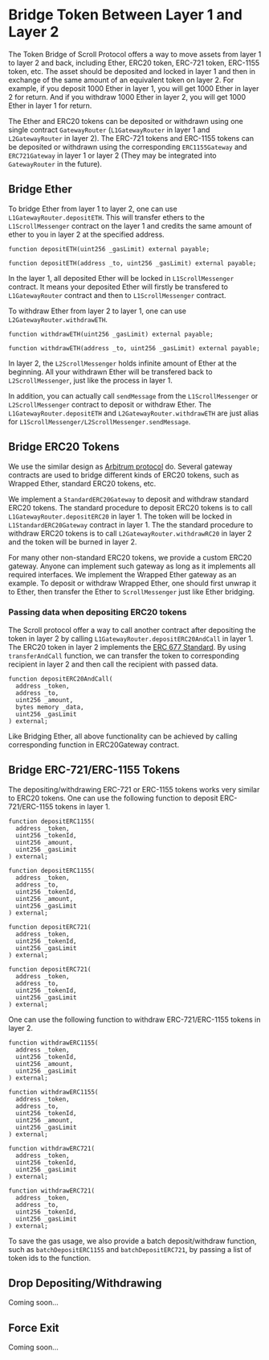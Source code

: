 # Bridge Token Between Layer 1 and Layer 2

The Token Bridge of Scroll Protocol offers a way to move assets from layer 1 to layer 2 and back, including Ether, ERC20 token, ERC-721 token, ERC-1155 token, etc. The asset should be deposited and locked in layer 1 and then in exchange of the same amount of an equivalent token on layer 2. For example, if you deposit 1000 Ether in layer 1, you will get 1000 Ether in layer 2 for return. And if you withdraw 1000 Ether in layer 2, you will get 1000 Ether in layer 1 for return.

The Ether and ERC20 tokens can be deposited or withdrawn using one single contract `GatewayRouter` (`L1GatewayRouter` in layer 1 and `L2GatewayRouter` in layer 2). The ERC-721 tokens and ERC-1155 tokens can be deposited or withdrawn using the corresponding `ERC1155Gateway` and `ERC721Gateway` in layer 1 or layer 2 (They may be integrated into `GatewayRouter` in the future).

## Bridge Ether

To bridge Ether from layer 1 to layer 2, one can use `L1GatewayRouter.depositETH`. This will transfer ethers to the `L1ScrollMessenger` contract on the layer 1 and credits the same amount of ether to you in layer 2 at the specified address.

```solidity
function depositETH(uint256 _gasLimit) external payable;

function depositETH(address _to, uint256 _gasLimit) external payable;
```

In the layer 1, all deposited Ether will be locked in `L1ScrollMessenger` contract. It means your deposited Ether will firstly be transfered to `L1GatewayRouter` contract and then to `L1ScrollMessenger` contract.

To withdraw Ether from layer 2 to layer 1, one can use `L2GatewayRouter.withdrawETH`.

```solidity
function withdrawETH(uint256 _gasLimit) external payable;

function withdrawETH(address _to, uint256 _gasLimit) external payable;

```

In layer 2, the `L2ScrollMessenger` holds infinite amount of Ether at the beginning. All your withdrawn Ether will be transfered back to `L2ScrollMessenger`, just like the process in layer 1.

In addition, you can actually call `sendMessage` from the `L1ScrollMessenger` or `L2ScrollMessenger` contract to deposit or withdraw Ether. The `L1GatewayRouter.depositETH` and `L2GatewayRouter.withdrawETH` are just alias for `L1ScrollMessenger/L2ScrollMessenger.sendMessage`.

## Bridge ERC20 Tokens

We use the similar design as [Arbitrum protocol](https://developer.offchainlabs.com/docs/bridging_assets#bridging-erc20-tokens) do. Several gateway contracts are used to bridge different kinds of ERC20 tokens, such as Wrapped Ether, standard ERC20 tokens, etc.

We implement a `StandardERC20Gateway` to deposit and withdraw standard ERC20 tokens. The standard procedure to deposit ERC20 tokens is to call `L1GatewayRouter.depositERC20` in layer 1. The token will be locked in `L1StandardERC20Gateway` contract in layer 1. The the standard procedure to withdraw ERC20 tokens is to call `L2GatewayRouter.withdrawRC20` in layer 2 and the token will be burned in layer 2.

For many other non-standard ERC20 tokens, we provide a custom ERC20 gateway. Anyone can implement such gateway as long as it implements all required interfaces. We implement the Wrapped Ether gateway as an example. To deposit or withdraw Wrapped Ether, one should first unwrap it to Ether, then transfer the Ether to `ScrollMessenger` just like Ether bridging.

### Passing data when depositing ERC20 tokens

The Scroll protocol offer a way to call another contract after depositing the token in layer 2 by calling `L1GatewayRouter.depositERC20AndCall` in layer 1. The ERC20 token in layer 2 implements the [ERC 677 Standard](https://github.com/ethereum/EIPs/issues/677). By using `transferAndCall` function, we can transfer the token to corresponding recipient in layer 2 and then call the recipient with passed data.

```solidity
function depositERC20AndCall(
  address _token,
  address _to,
  uint256 _amount,
  bytes memory _data,
  uint256 _gasLimit
) external;

```

Like Bridging Ether, all above functionality can be achieved by calling corresponding function in ERC20Gateway contract.

## Bridge ERC-721/ERC-1155 Tokens

The depositing/withdrawing ERC-721 or ERC-1155 tokens works very similar to ERC20 tokens. One can use the following function to deposit ERC-721/ERC-1155 tokens in layer 1.

```solidity
function depositERC1155(
  address _token,
  uint256 _tokenId,
  uint256 _amount,
  uint256 _gasLimit
) external;

function depositERC1155(
  address _token,
  address _to,
  uint256 _tokenId,
  uint256 _amount,
  uint256 _gasLimit
) external;

function depositERC721(
  address _token,
  uint256 _tokenId,
  uint256 _gasLimit
) external;

function depositERC721(
  address _token,
  address _to,
  uint256 _tokenId,
  uint256 _gasLimit
) external;

```

One can use the following function to withdraw ERC-721/ERC-1155 tokens in layer 2.

```solidity
function withdrawERC1155(
  address _token,
  uint256 _tokenId,
  uint256 _amount,
  uint256 _gasLimit
) external;

function withdrawERC1155(
  address _token,
  address _to,
  uint256 _tokenId,
  uint256 _amount,
  uint256 _gasLimit
) external;

function withdrawERC721(
  address _token,
  uint256 _tokenId,
  uint256 _gasLimit
) external;

function withdrawERC721(
  address _token,
  address _to,
  uint256 _tokenId,
  uint256 _gasLimit
) external;

```

To save the gas usage, we also provide a batch deposit/withdraw function, such as `batchDepositERC1155` and `batchDepositERC721`, by passing a list of token ids to the function.

## Drop Depositing/Withdrawing

Coming soon...

## Force Exit

Coming soon...
